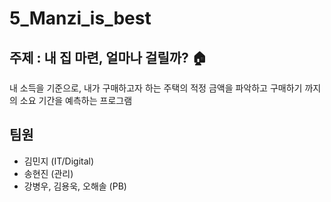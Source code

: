 # 5_Manzi_is_best 

## 주제 : 내 집 마련, 얼마나 걸릴까? 🏠 

내 소득을 기준으로, 내가 구매하고자 하는 주택의 적정 금액을 파악하고 구매하기 까지의 소요 기간을 예측하는 프로그램 

## 팀원 
- 김민지 (IT/Digital)
- 송현진 (관리)
- 강병우, 김용욱, 오해솔 (PB)

